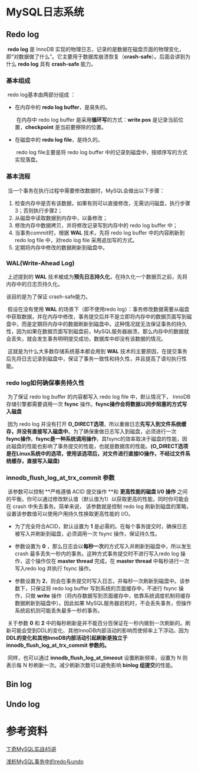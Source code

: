 # MySQL日志系统

## Redo log

​	**redo log** 是 InnoDB 实现的物理日志，记录的是数据在磁盘页面的物理变化，即“对数据做了什么”。它主要用于数据库崩溃恢复（**crash-safe**）。后面会讲到为什么 **redo log** 具有 **crash-safe** 能力。

### 基本组成

​	redo log基本由两部分组成 ： 

- 在内存中的 **redo log buffer**，是易失的。

    ​	在内存中 redo log buffer 是采用**循环写**的方式：**write pos** 是记录当前位置，**checkpoint** 是当前要擦除的位置。

- 在磁盘中的 **redo log file**，是持久的。

    ​	redo log file主要是将 redo log buffer 中的记录到磁盘中，按顺序写的方式实现落盘。

### 基本流程

​	当一个事务在执行过程中需要修改数据时，MySQL会做出以下步骤：

1. 检查内存中是否有该数据，如果有则可以直接修改，无需访问磁盘，执行步骤3；否则执行步骤2；
2. 从磁盘中读取数据到内存中，以备修改；
3. 修改内存中数据拷贝，并将修改记录写到内存中的 redo log buffer 中；
4. 当事务commit时，根据 **WAL** 技术，先将 redo log buffer 中的内容刷新到 redo log file 中，对redo log file 采用追加写的方式。
5. 定期将内存中修改的数据刷新到磁盘中。

### WAL(Write-Ahead Log)

​	上述提到的 **WAL** 技术被成为**预先日志持久化**，在持久化一个数据页之前，先将内存中的日志页持久化。

该目的是为了保证 crash-safe能力。

​	假设在没有使用 **WAL** 的场景下（即不使用redo log）：事务修改数据需要从磁盘中获取数据，并在内存中修改，事务提交后并不是立即将内存中的数据页面写到磁盘中，而是定期将内存中的数据刷新到磁盘中。这种情况就无法保证事务的持久性，因为如果在数据页面写到磁盘前，MySQL服务器崩溃，那么内存中的数据就会丢失，就会发生事务明明提交成功，数据库中却没有该数据的情况。

​	这就是为什么大多数存储系统基本都会用到 **WAL** 技术的主要原因，在提交事务后先将日志记录到磁盘中，保证了事务一致性和持久性，并且提高了语句执行性能。

### redo log如何确保事务持久性

​	为了保证 redo log buffer 的内容都写入 redo log file 中，默认情况下， InnoDB存储引擎都需要调用一次 **fsync** 操作。**fsync操作会将数据以同步阻塞的方式写入磁盘**

​	因为 redo log 并没有打开 **O_DIRECT选项**，所以重做日志**先写入到文件系统缓存，并没有直接写入磁盘中**。为了确保重做日志写入到磁盘，必须进行一次 **fsync操作**。**fsync是一种系统调用操作**，其fsync的效率取决于磁盘的性能，因此磁盘的性能也影响了事务提交的性能，也就是数据库的性能。
​	 **(O_DIRECT选项是在Linux系统中的选项，使用该选项后，对文件进行直接IO操作，不经过文件系统缓存，直接写入磁盘)**

### innodb_flush_log_at_trx_commit 参数

​	该参数可以控制 **严格遵循 ACID 提交操作 **和 **更高性能的磁盘 I/0 操作** 之间的平衡。你可以通过修改默认值（默认值为1）以获取更高的性能，同时你可能会在 crash 中失去事务。简单来说， 该参数就是控制 redo log 刷新到磁盘的策略，设置该参数值可以使用户用持久性换取更高性能的 I/O。

- 为了完全符合ACID，默认设置为 **1** 是必需的。在每个事务提交时，确保日志被写入并刷新到磁盘，必须调用一次 fsync 操作，保证持久性。

- 参数设置为 **0** ，那么日志会以**每秒一次**的方式写入并刷新到磁盘中，所以发生 crash 最多丢失一秒内的事务。这种方式事务提交时不进行写入redo log 操作，这个操作仅在 **master thread** 完成，在 **master thread** 中每秒进行一次写入redo log 并执行 fsync 操作。

- 参数设置为 **2**，则会在事务提交时写入日志，并每秒一次刷新到磁盘中。该参数下，只保证将 redo log buffer  写到系统的页面缓存中，不进行 fsync 操作，只做 **write** 操作（将内存数据写到页面缓存中，依靠系统调度机制将缓存数据刷新到磁盘中）。因此如果 MySQL服务器宕机时，不会丢失事务，但操作系统宕机则可能丢失最多一秒的事务。

      

​	关于参数 **0** 和 **2** 中的每秒刷新是并不能百分百保证在一秒内做到一次刷新的。刷新可能会受到DDL的变化、其他InnoDB内部活动的影响而使频率上下浮动。因为 **DDL的变化和其他InnoDB内部活动引起刷新是独立于 innodb_flush_log_at_trx_commit 参数的。**

​	同样，也可以通过 **innodb_flush_log_at_timeout** 设置刷新频率，设置为 N 则表示每 N 秒刷新一次。减少刷新次数可以避免影响 **binlog 组提交**的性能。



## Bin log



## Undo log





# 参考资料

[丁奇MySQL实战45讲](https://time.geekbang.org/column/article/68633)

[浅析MySQL事务中的redo与undo](https://www.jianshu.com/p/20e10ed721d0 )